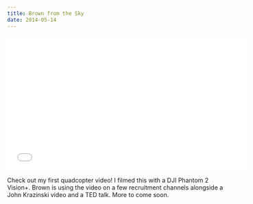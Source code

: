 ```yaml
---
title: Brown from the Sky
date: 2014-05-14
---
```

<iframe width="560" height="315"
    src="//www.youtube.com/embed/_DXR9Q3Ld1w" frameborder="0" allowfullscreen>
</iframe>

Check out my first quadcopter video! I filmed this with a DJI Phantom 2 Vision+.
Brown is using the video on a few recruitment channels alongside a John
Krazinski video and a TED talk. More to come soon.
